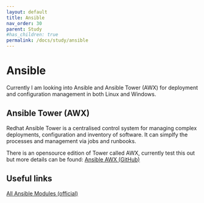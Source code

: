 ```yaml
---
layout: default
title: Ansible
nav_order: 30
parent: Study
#has_children: true
permalink: /docs/study/ansible
---
```


# Ansible
Currently I am looking into Ansible and Ansible Tower (AWX) for deployment and configuration management in both Linux and Windows.



## Ansible Tower (AWX)

Redhat Ansible Tower is a centralised control system for managing complex deployments, configuration and inventory of software. It can simplfy the processes and management via jobs and runbooks.

There is an opensource edition of Tower called AWX, currently test this out but more details can be found: [Ansible AWX (GitHub)](https://github.com/ansible/awx)

## Useful links
[All Ansible Modules (official)](https://docs.ansible.com/ansible/latest/modules/list_of_all_modules.html#all-modules)